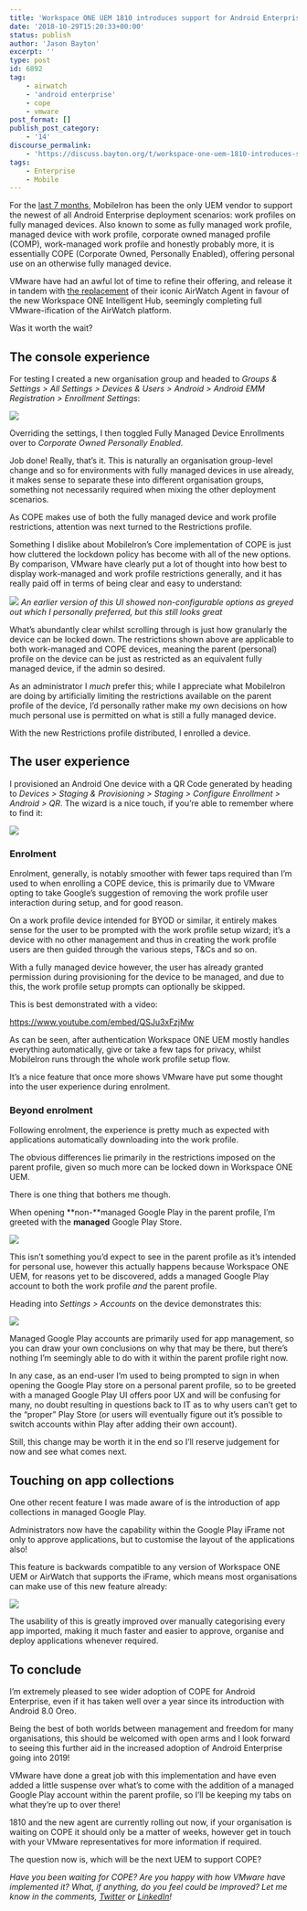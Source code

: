 ```yaml
---
title: 'Workspace ONE UEM 1810 introduces support for Android Enterprise fully managed devices with work profiles'
date: '2018-10-29T15:20:33+00:00'
status: publish
author: 'Jason Bayton'
excerpt: ''
type: post
id: 6892
tag:
    - airwatch
    - 'android enterprise'
    - cope
    - vmware
post_format: []
publish_post_category:
    - '14'
discourse_permalink:
    - 'https://discuss.bayton.org/t/workspace-one-uem-1810-introduces-support-for-android-enterprise-fully-managed-devices-with-work-profiles/232'
tags:
    - Enterprise
    - Mobile
---
```

For the [last 7 months](/2018/03/mobileiron-launch-android-enterprise-work-profiles-on-fully-managed-devices/), MobileIron has been the only UEM vendor to support the newest of all Android Enterprise deployment scenarios: work profiles on fully managed devices. Also known to some as fully managed work profile, managed device with work profile, corporate owned managed profile (COMP), work-managed work profile and honestly probably more, it is essentially COPE (Corporate Owned, Personally Enabled), offering personal use on an otherwise fully managed device.

VMware have had an awful lot of time to refine their offering, and release it in tandem with [the replacement](https://blogs.vmware.com/euc/2018/10/workspace-one-intelligent-hub.html) of their iconic AirWatch Agent in favour of the new Workspace ONE Intelligent Hub, seemingly completing full VMware-ification of the AirWatch platform.

Was it worth the wait?

The console experience
----------------------

For testing I created a new organisation group and headed to *Groups &amp; Settings &gt; All Settings &gt; Devices &amp; Users &gt; Android &gt; Android EMM Registration* *&gt; Enrollment Settings*:

![](https://cdn.bayton.org/uploads/2018/10/image-8.png)

Overriding the settings, I then toggled Fully Managed Device Enrollments over to *Corporate Owned Personally Enabled*.

Job done! Really, that’s it. This is naturally an organisation group-level change and so for environments with fully managed devices in use already, it makes sense to separate these into different organisation groups, something not necessarily required when mixing the other deployment scenarios.

As COPE makes use of both the fully managed device and work profile restrictions, attention was next turned to the Restrictions profile.

Something I dislike about MobileIron’s Core implementation of COPE is just how cluttered the lockdown policy has become with all of the new options. By comparison, VMware have clearly put a lot of thought into how best to display work-managed and work profile restrictions generally, and it has really paid off in terms of being clear and easy to understand:

![](https://cdn.bayton.org/uploads/2018/10/image-6.png)
*An earlier version of this UI showed non-configurable options as greyed out which I personally preferred, but this still looks great*

What’s abundantly clear whilst scrolling through is just how granularly the device can be locked down. The restrictions shown above are applicable to both work-managed and COPE devices, meaning the parent (personal) profile on the device can be just as restricted as an equivalent fully managed device, if the admin so desired.

As an administrator I *much* prefer this; while I appreciate what MobileIron are doing by artificially limiting the restrictions available on the parent profile of the device, I’d personally rather make my own decisions on how much personal use is permitted on what is still a fully managed device.

With the new Restrictions profile distributed, I enrolled a device.

The user experience
-------------------

I provisioned an Android One device with a QR Code generated by heading to *Devices &gt; Staging &amp; Provisioning &gt; Staging &gt; Configure Enrollment &gt; Android &gt; QR*. The wizard is a nice touch, if you’re able to remember where to find it:

![](https://cdn.bayton.org/uploads/2018/10/image-9.png)

### Enrolment

Enrolment, generally, is notably smoother with fewer taps required than I’m used to when enrolling a COPE device, this is primarily due to VMware opting to take Google’s suggestion of removing the work profile user interaction during setup, and for good reason.

On a work profile device intended for BYOD or similar, it entirely makes sense for the user to be prompted with the work profile setup wizard; it’s a device with no other management and thus in creating the work profile users are then guided through the various steps, T&amp;Cs and so on.

With a fully managed device however, the user has already granted permission during provisioning for the device to be managed, and due to this, the work profile setup prompts can optionally be skipped.

This is best demonstrated with a video:

https://www.youtube.com/embed/QSJu3xFzjMw

As can be seen, after authentication Workspace ONE UEM mostly handles everything automatically, give or take a few taps for privacy, whilst MobileIron runs through the whole work profile setup flow.

It’s a nice feature that once more shows VMware have put some thought into the user experience during enrolment.

### Beyond enrolment

Following enrolment, the experience is pretty much as expected with applications automatically downloading into the work profile.

The obvious differences lie primarily in the restrictions imposed on the parent profile, given so much more can be locked down in Workspace ONE UEM.

There is one thing that bothers me though.

When opening **non-**managed Google Play in the parent profile, I’m greeted with the **managed** Google Play Store.

![](https://cdn.bayton.org/uploads/2018/10/image-10-e1540760201809.png)

This isn’t something you’d expect to see in the parent profile as it’s intended for personal use, however this actually happens because Workspace ONE UEM, for reasons yet to be discovered, adds a managed Google Play account to both the work profile *and* the parent profile.

Heading into *Settings &gt; Accounts* on the device demonstrates this:

![](https://cdn.bayton.org/uploads/2018/10/image-11.png)

Managed Google Play accounts are primarily used for app management, so you can draw your own conclusions on why that may be there, but there’s nothing I’m seemingly able to do with it within the parent profile right now.

In any case, as an end-user I’m used to being prompted to sign in when opening the Google Play store on a personal parent profile, so to be greeted with a managed Google Play UI offers poor UX and will be confusing for many, no doubt resulting in questions back to IT as to why users can’t get to the “proper” Play Store (or users will eventually figure out it’s possible to switch accounts within Play after adding their own account).

Still, this change may be worth it in the end so I’ll reserve judgement for now and see what comes next.

Touching on app collections
---------------------------

One other recent feature I was made aware of is the introduction of app collections in managed Google Play.

Administrators now have the capability within the Google Play iFrame not only to approve applications, but to customise the layout of the applications also!

This feature is backwards compatible to any version of Workspace ONE UEM or AirWatch that supports the iFrame, which means most organisations can make use of this new feature already:

![](https://cdn.bayton.org/uploads/2018/10/image-12.png)

The usability of this is greatly improved over manually categorising every app imported, making it much faster and easier to approve, organise and deploy applications whenever required.

To conclude  
--------------

I’m extremely pleased to see wider adoption of COPE for Android Enterprise, even if it has taken well over a year since its introduction with Android 8.0 Oreo.

Being the best of both worlds between management and freedom for many organisations, this should be welcomed with open arms and I look forward to seeing this further aid in the increased adoption of Android Enterprise going into 2019!

VMware have done a great job with this implementation and have even added a little suspense over what’s to come with the addition of a managed Google Play account within the parent profile, so I’ll be keeping my tabs on what they’re up to over there!

1810 and the new agent are currently rolling out now, if your organisation is waiting on COPE it should only be a matter of weeks, however get in touch with your VMware representatives for more information if required.

The question now is, which will be the next UEM to support COPE?

*Have you been waiting for COPE? Are you happy with how VMware have implemented it? What, if anything, do you feel could be improved? Let me know in the comments, [Twitter](https://twitter.com/jasonbayton) or [LinkedIn](https://linkedin.com/in/jasonbayton)!*